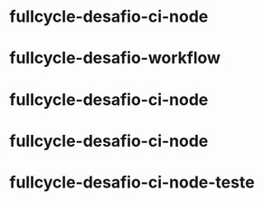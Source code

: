 # fullcycle-desafio-ci-node
# fullcycle-desafio-workflow
# fullcycle-desafio-ci-node
# fullcycle-desafio-ci-node
# fullcycle-desafio-ci-node-teste
